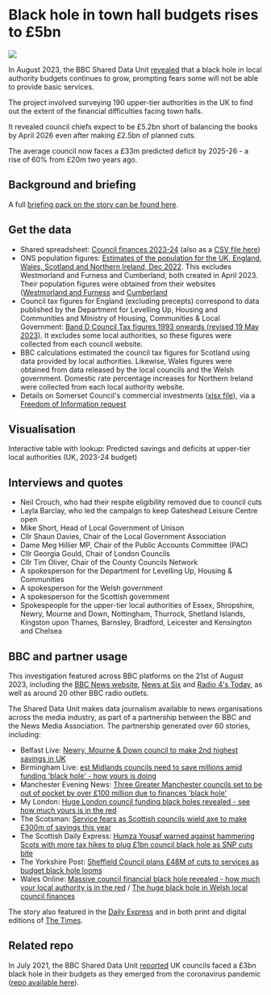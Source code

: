 # Black hole in town hall budgets rises to £5bn

![](https://ichef.bbci.co.uk/news/976/cpsprodpb/D169/production/_128690635_pxl_20230220_140744026.jpg)

In August 2023, the BBC Shared Data Unit [revealed](https://www.bbc.co.uk/news/uk-66428191) that a black hole in local authority budgets continues to grow, prompting fears some will not be able to provide basic services.

The project involved surveying 190 upper-tier authorities in the UK to find out the extent of the financial difficulties facing town halls.

It revealed council chiefs expect to be £5.2bn short of balancing the books by April 2026 even after making £2.5bn of planned cuts.

The average council now faces a £33m predicted deficit by 2025-26 - a rise of 60% from £20m two years ago.

## Background and briefing

A full [briefing pack on the story can be found here](https://docs.google.com/document/d/1RaPLTVfmi_BqbhbHKX7J9hK8tS_gx5kAVa1o8ENnANY/edit?usp=sharing).

## Get the data

* Shared spreadsheet: [Council finances 2023-24](https://docs.google.com/spreadsheets/d/1TsPNg5sGIGjTwM8WIooKD-5Wk6cJugbHGAZwLsBuFy8/edit?usp=sharing) (also as a [CSV file here](https://github.com/BBC-Data-Unit/council-finances-23/blob/052ff48db86fd9a7a0e618b22f4fdf98ddf57e56/councils-data-23.csv))
* ONS population figures: [Estimates of the population for the UK, England, Wales, Scotland and Northern Ireland, Dec 2022](https://www.ons.gov.uk/peoplepopulationandcommunity/populationandmigration/populationestimates/datasets/populationestimatesforukenglandandwalesscotlandandnorthernireland). This excludes Westmorland and Furness and Cumberland, both created in April 2023. Their population figures were obtained from their websites ([Westmorland and Furness](https://www.westmorlandandfurness.gov.uk/your-council/council-documents/council-plan#population) and [Cumberland](https://cumbria.gov.uk/elibrary/Content/Internet/536/671/4674/17217/17218/44719112613.pdf)
* Council tax figures for England (excluding precepts) correspond to data published by the Department for Levelling Up, Housing and Communities and Ministry of Housing, Communities & Local Government: [Band D Council Tax figures 1993 onwards (revised 19 May 2023)](https://www.gov.uk/government/statistical-data-sets/live-tables-on-council-tax#:~:text=Band%20D%20Council%20Tax%20figures%20for%20local%20authorities%20since%201993.). It excludes some local authorities, so these figures were collected from each council website.
* BBC calculations estimated the council tax figures for Scotland using data provided by local authorities. Likewise, Wales figures were obtained from data released by the local councils and the Welsh government. Domestic rate percentage increases for Northern Ireland were collected from each local authority website.
* Details on Somerset Council's commercial investments ([xlsx file](https://github.com/BBC-Data-Unit/council-finances-23/blob/357295b8b6d1ac280405417f2a80aa8af496465c/Data/Somerset%20Council%2022May23%20-%20commercial%20property.xlsx)), via a [Freedom of Information request](https://github.com/BBC-Data-Unit/council-finances-23/blob/357295b8b6d1ac280405417f2a80aa8af496465c/Data/Somerset%20Council%20FOI%20response.pdf)

## Visualisation

Interactive table with lookup: Predicted savings and deficits at upper-tier local authorities (UK, 2023-24 budget)

## Interviews and quotes

* Neil Crouch, who had their respite eligibility removed due to council cuts
* Layla Barclay, who led the campaign to keep Gateshead Leisure Centre open
* Mike Short, Head of Local Government of Unison
* Cllr Shaun Davies, Chair of the Local Government Association
* Dame Meg Hillier MP, Chair of the Public Accounts Committee (PAC)
* Cllr Georgia Gould, Chair of London Councils
* Cllr Tim Oliver, Chair of the County Councils Network
* A spokesperson for the Department for Levelling Up, Housing & Communities
* A spokesperson for the Welsh government
* A spokesperson for the Scottish government
* Spokespeople for the upper-tier local authorities of Essex, Shropshire, Newry, Mourne and Down, Nottingham, Thurrock, Shetland Islands, Kingston upon Thames, Barnsley, Bradford, Leicester and Kensington and Chelsea

## BBC and partner usage

This investigation featured across BBC platforms on the 21st of August 2023, including the [BBC News website](https://www.bbc.co.uk/news/uk-66428191), [News at Six](https://github.com/BBC-Data-Unit/council-finances-23/blob/355f7e625d0e1850f5662ed9ab29921abc0f2fcb/BBC%20usage/BBC_News_Channel-2023-08-21_18-19-55.mp4) and [Radio 4's Today](https://github.com/BBC-Data-Unit/council-finances-23/blob/acae9f6700669669359d028b8c31ae226e92453b/BBC%20usage/Radio_4_FM-2023-08-21_06-03-58.mp3), as well as around 20 other BBC radio outlets.

The Shared Data Unit makes data journalism available to news organisations across the media industry, as part of a partnership between the BBC and the News Media Association. The partnership generated over 60 stories, including:

* Belfast Live: [Newry, Mourne & Down council to make 2nd highest savings in UK](https://www.belfastlive.co.uk/news/northern-ireland/newry-mourne--down-council-27568809)
* Birmingham Live: [est Midlands councils need to save millions amid funding 'black hole' - how yours is doing](https://www.birminghammail.co.uk/black-country/west-midlands-councils-need-save-27562150)
* Manchester Evening News: [Three Greater Manchester councils set to be out of pocket by over £100 million due to finances 'black hole'](https://www.manchestereveningnews.co.uk/news/greater-manchester-news/three-greater-manchester-councils-set-27560640)
* My London: [Huge London council funding black holes revealed - see how much yours is in the red](https://www.mylondon.news/news/local-news/huge-london-council-funding-black-27565709)
* The Scotsman: [Service fears as Scottish councils wield axe to make £300m of savings this year
](https://www.scotsman.com/business/consumer/cost-of-living/service-fears-as-scottish-councils-wield-axe-to-make-ps300m-of-savings-this-year-4261814)
* The Scottish Daily Express: [Humza Yousaf warned against hammering Scots with more tax hikes to plug £1bn council black hole as SNP cuts bite](https://www.scottishdailyexpress.co.uk/news/politics/humza-yousaf-warned-against-hammering-30752195)
* The Yorkshire Post: [Sheffield Council plans £48M of cuts to services as budget black hole looms](https://www.examinerlive.co.uk/news/local-news/sheffield-council-plans-48m-cuts-27560136)
* Wales Online: [Massive council financial black hole revealed - how much your local authority is in the red](https://www.walesonline.co.uk/news/uk-news/massive-council-financial-black-hole-27551028) / [The huge black hole in Welsh local council finances](https://www.walesonline.co.uk/news/wales-news/huge-black-hole-welsh-local-27560680)

The story also featured in the [Daily Express](https://www.express.co.uk/news/politics/1804333/councils-budget-deficit-area-checker-spt) and in both print and digital editions of [The Times](https://www.thetimes.co.uk/article/councils-face-deficit-of-33m-by-2025-0c93r5k00). 

## Related repo

In July 2021, the BBC Shared Data Unit [reported](https://www.bbc.co.uk/news/uk-57720900) UK councils faced a £3bn black hole in their budgets as they emerged from the coronavirus pandemic ([repo available here](https://github.com/BBC-Data-Unit/Council_cuts_during_the_pandemic)).
